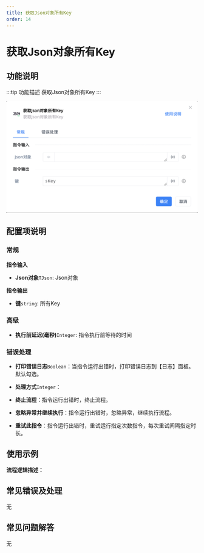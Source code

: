 ```yaml
---
title: 获取Json对象所有Key
order: 14
---
```


# 获取Json对象所有Key

## 功能说明

:::tip 功能描述
获取Json对象所有Key
:::

![获取Json对象所有Key](../../../assets/获取Json对象所有Key_command.png)

## 配置项说明

### 常规

**指令输入**

- **Json对象**`TJson`: Json对象


**指令输出**

- **键**`string`: 所有Key

### 高级

- **执行前延迟(毫秒)**`Integer`: 指令执行前等待的时间

### 错误处理

- **打印错误日志**`Boolean`：当指令运行出错时，打印错误日志到【日志】面板。默认勾选。

- **处理方式**`Integer`：

 - **终止流程**：指令运行出错时，终止流程。

 - **忽略异常并继续执行**：指令运行出错时，忽略异常，继续执行流程。

 - **重试此指令**：指令运行出错时，重试运行指定次数指令，每次重试间隔指定时长。

## 使用示例

**流程逻辑描述：** 

## 常见错误及处理

无

## 常见问题解答

无

